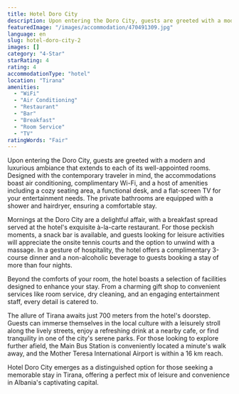 ```yaml
---
title: Hotel Doro City
description: Upon entering the Doro City, guests are greeted with a modern and luxurious ambiance that extends to each of its well-appointed rooms. Designed with the contemp
featuredImage: "/images/accommodation/470491309.jpg"
language: en
slug: hotel-doro-city-2
images: []
category: "4-Star"
starRating: 4
rating: 4
accommodationType: "hotel"
location: "Tirana"
amenities:
  - "WiFi"
  - "Air Conditioning"
  - "Restaurant"
  - "Bar"
  - "Breakfast"
  - "Room Service"
  - "TV"
ratingWords: "Fair"
---
```


Upon entering the Doro City, guests are greeted with a modern and luxurious ambiance that extends to each of its well-appointed rooms. Designed with the contemporary traveler in mind, the accommodations boast air conditioning, complimentary Wi-Fi, and a host of amenities including a cozy seating area, a functional desk, and a flat-screen TV for your entertainment needs. The private bathrooms are equipped with a shower and hairdryer, ensuring a comfortable stay.

Mornings at the Doro City are a delightful affair, with a breakfast spread served at the hotel's exquisite à-la-carte restaurant. For those peckish moments, a snack bar is available, and guests looking for leisure activities will appreciate the onsite tennis courts and the option to unwind with a massage. In a gesture of hospitality, the hotel offers a complimentary 3-course dinner and a non-alcoholic beverage to guests booking a stay of more than four nights.

Beyond the comforts of your room, the hotel boasts a selection of facilities designed to enhance your stay. From a charming gift shop to convenient services like room service, dry cleaning, and an engaging entertainment staff, every detail is catered to.

The allure of Tirana awaits just 700 meters from the hotel's doorstep. Guests can immerse themselves in the local culture with a leisurely stroll along the lively streets, enjoy a refreshing drink at a nearby cafe, or find tranquility in one of the city's serene parks. For those looking to explore further afield, the Main Bus Station is conveniently located a minute's walk away, and the Mother Teresa International Airport is within a 16 km reach.

Hotel Doro City emerges as a distinguished option for those seeking a memorable stay in Tirana, offering a perfect mix of leisure and convenience in Albania's captivating capital.

